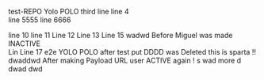 test-REPO
Yolo POLO 
third line
line 4  
line 5555
line 6666

line 10
line 11
Line 12 
Line 13 
Line 15 
wadwd   Before Miguel was made INACTIVE  
Lin
Line 17 
e2e
YOLO 
POLO after test put DDDD was Deleted 
this is sparta !!   dwaddwd
After making Payload URL user ACTIVE again !
s
wad more
d
dwad
dwd
